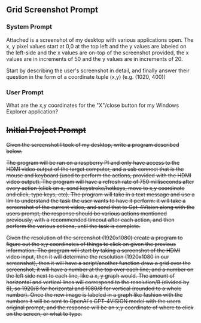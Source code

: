 ## Grid Screenshot Prompt


### System Prompt
Attached is a screenshot of my desktop with various applications open.
The x, y pixel values start at 0,0 at the top left and the y values are labeled on the left-side and the x values are on-top of the screenshot provided, the x values are in increments of 50 and the y values are in increments of 20.

Start by describing the user's screenshot in detail, and finally answer their question in the form of a coordinate tuple (x,y) (e.g. (1020, 400))

### User Prompt
What are the x,y coordinates for the "X"/close button for my Windows Explorer application?




## ~~Initial Project Prompt~~

~~Given the screenshot I took of my desktop, write a program described below.~~

~~The program will be ran on a raspberry PI and only have access to the HDMI video output of the target computer, and a usb connect that is the mouse and keyboard (used to perform the actions, provided with the HDMI video output).
The program  will have a refresh rate of 750 milliseconds after every action (click on x, send keystroke/hotkeys, move to x,y coordinate and click, type keys, etc). The program will take in a text message and use a llm to understand the task the user wants to have it perform: it will take a screenshot of the current video, and send that to Gpt-4Vision along with the users prompt, the response should be various actions mentioned previously, with a recommended timeout after each action, and then perform the various actions, until the task is complete.~~

~~Given the resolution of the screenshot (1920x1080) create a program to figure out the x,y coordinates of things to click on given the previous information. The program will start by taking a screenshot of the HDMI video input, then it will determine the resolution (1920x1080 in our screenshot), then it will have a script/another function draw a grid over the screenshot, it will have a number at the top over each line, and a number on the left side next to each line, like a x, y graph would. The amount of horizontal and vertical lines will correspond to the resolution/8 (divided by 8), so 1920/8 for horizontal and 1080/8 for vertical (rounded to a whole number). Once the new image is labeled in a graph like fashion with the numbers it will be sent  to OpenAI's GPT-4VISION model with the users original prompt, and the response will be an x,y coordinate of where to click on the screen, or what to type.~~
